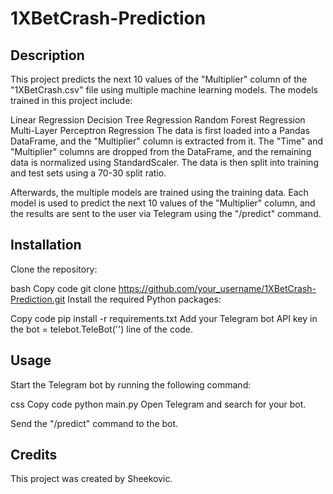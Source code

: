 # 1XBetCrash-Prediction
## Description
This project predicts the next 10 values of the "Multiplier" column of the "1XBetCrash.csv" file using multiple machine learning models. The models trained in this project include:

Linear Regression
Decision Tree Regression
Random Forest Regression
Multi-Layer Perceptron Regression
The data is first loaded into a Pandas DataFrame, and the "Multiplier" column is extracted from it. The "Time" and "Multiplier" columns are dropped from the DataFrame, and the remaining data is normalized using StandardScaler. The data is then split into training and test sets using a 70-30 split ratio.

Afterwards, the multiple models are trained using the training data. Each model is used to predict the next 10 values of the "Multiplier" column, and the results are sent to the user via Telegram using the "/predict" command.

## Installation
Clone the repository:

bash
Copy code
git clone https://github.com/your_username/1XBetCrash-Prediction.git
Install the required Python packages:

Copy code
pip install -r requirements.txt
Add your Telegram bot API key in the bot = telebot.TeleBot('<YOUR API KEY HERE>') line of the code.

## Usage
Start the Telegram bot by running the following command:

css
Copy code
python main.py
Open Telegram and search for your bot.

Send the "/predict" command to the bot.

## Credits
This project was created by Sheekovic.
